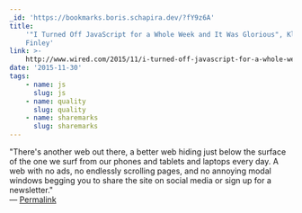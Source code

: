 ```yaml
---
_id: 'https://bookmarks.boris.schapira.dev/?fY9z6A'
title:
    '"I Turned Off JavaScript for a Whole Week and It Was Glorious", Klint
    Finley'
link: >-
    http://www.wired.com/2015/11/i-turned-off-javascript-for-a-whole-week-and-it-was-glorious/
date: '2015-11-30'
tags:
    - name: js
      slug: js
    - name: quality
      slug: quality
    - name: sharemarks
      slug: sharemarks
---
```


&quot;There's another web out there, a better web hiding just below the surface
of the one we surf from our phones and tablets and laptops every day. A web with
no ads, no endlessly scrolling pages, and no annoying modal windows begging you
to share the site on social media or sign up for a newsletter.&quot; <br>&#8212;
<a href="https://bookmarks.boris.schapira.dev/?fY9z6A" title="Permalink">Permalink</a>
